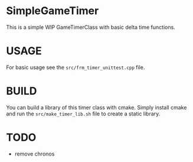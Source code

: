 # SimpleGameTimer
This is a simple WIP GameTimerClass with basic delta time functions.

# USAGE
For basic usage see the `src/frm_timer_unittest.cpp` file.

# BUILD
You can build a library of this timer class with cmake. Simply install cmake and run the `src/make_timer_lib.sh` file to create a static library.

# TODO
* remove chronos
